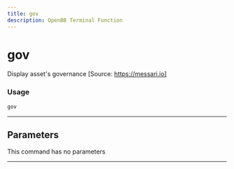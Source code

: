 ```yaml
---
title: gov
description: OpenBB Terminal Function
---
```


# gov

Display asset's governance [Source: https://messari.io]

### Usage

```python
gov
```

---

## Parameters

This command has no parameters


---
